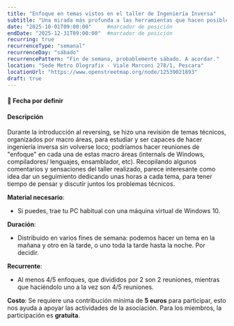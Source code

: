 ```yaml
---
title: "Enfoque en temas vistos en el taller de Ingeniería Inversa"
subtitle: "Una mirada más profunda a las herramientas que hacen posible la Ingeniería Inversa"
date: "2025-10-01T09:00:00"     #marcador de posición
endDate: "2025-12-31T09:00:00"  #marcador de posición
recurring: true
recurrenceType: "semanal"
recurrenceDay: "sábado"
recurrencePattern: "Fin de semana, probablemente sábado. A acordar."
location: "Sede Metro Olografix - Viale Marconi 278/1, Pescara"
locationUrl: "https://www.openstreetmap.org/node/12539021893"
draft: true
---
```


#### **📅 Fecha por definir**

#### **Descripción**
Durante la introducción al reversing, se hizo una revisión de temas técnicos, organizados por macro áreas, para estudiar y ser capaces de hacer ingeniería inversa sin volverse loco; podríamos hacer reuniones de "enfoque" en cada una de estas macro áreas (internals de Windows, compiladores/ lenguajes, ensamblador, etc). Recopilando algunos comentarios y sensaciones del taller realizado, parece interesante como idea dar un seguimiento dedicando unas horas a cada tema, para tener tiempo de pensar y discutir juntos los problemas técnicos.

**Material necesario**:
 - Si puedes, trae tu PC habitual con una máquina virtual de Windows 10.

**Duración**:
 - Distribuido en varios fines de semana: podemos hacer un tema en la mañana y otro en la tarde, o uno toda la tarde hasta la noche. Por decidir.

**Recurrente**:
 - Al menos 4/5 enfoques, que divididos por 2 son 2 reuniones, mientras que haciéndolo uno a la vez son 4/5 reuniones.

**Costo**: Se requiere una contribución mínima de **5 euros** para participar, esto nos ayuda a apoyar las actividades de la asociación. Para los miembros, la participación es **gratuita**.